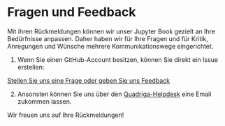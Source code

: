 # Fragen und Feedback

Mit ihren Rückmeldungen können wir unser Jupyter Book gezielt an Ihre Bedürfnisse anpassen.
Daher haben wir für Ihre Fragen und für Kritik, Anregungen und Wünsche mehrere Kommunikationswege eingerichtet.

1) Wenn Sie einen GitHub-Account besitzen, können Sie direkt ein Issue erstellen:

<a href="https://github.com/quadriga-dk/Bewegtes-Bild-Fallstudie-1/issues/new" class="external-link" target="_blank">Stellen Sie uns eine Frage oder geben Sie uns Feedback
</a> <br>

2) Ansonsten können Sie uns über den [Quadriga-Helpdesk](mailto:derya.demir@fu-berlin.de?subject=[GitHub]%20Feedback%20Bewegtes-Bild-Fallstudie-1) eine Email zukommen lassen.  

Wir freuen uns auf Ihre Rückmeldungen!